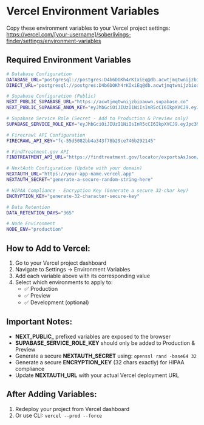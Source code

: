 # Vercel Environment Variables

Copy these environment variables to your Vercel project settings:
https://vercel.com/[your-username]/soberlivings-finder/settings/environment-variables

## Required Environment Variables

```bash
# Database Configuration
DATABASE_URL="postgresql://postgres:D4b6DOKh4rKIxiEq@db.acwtjmqtwnijzbioauwn.supabase.co:5432/postgres"
DIRECT_URL="postgresql://postgres:D4b6DOKh4rKIxiEq@db.acwtjmqtwnijzbioauwn.supabase.co:5432/postgres"

# Supabase Configuration (Public)
NEXT_PUBLIC_SUPABASE_URL="https://acwtjmqtwnijzbioauwn.supabase.co"
NEXT_PUBLIC_SUPABASE_ANON_KEY="eyJhbGciOiJIUzI1NiIsInR5cCI6IkpXVCJ9.eyJpc3MiOiJzdXBhYmFzZSIsInJlZiI6ImFjd3RqbXF0d25panpiaW9hdXduIiwicm9sZSI6ImFub24iLCJpYXQiOjE3NTYzMjk4MjMsImV4cCI6MjA3MTkwNTgyM30.seFIOOiaWhJyPscqs2XAaEAbnxVU6G45NXMe3C9JZAM"

# Supabase Service Role (Secret - Add to Production & Preview only)
SUPABASE_SERVICE_ROLE_KEY="eyJhbGciOiJIUzI1NiIsInR5cCI6IkpXVCJ9.eyJpc3MiOiJzdXBhYmFzZSIsInJlZiI6ImFjd3RqbXF0d25panpiaW9hdXduIiwicm9sZSI6InNlcnZpY2Vfcm9sZSIsImlhdCI6MTc1NjMyOTgyMywiZXhwIjoyMDcxOTA1ODIzfQ.I3E-SABXKiZtD7920NIv22Ad0kW2DzSXjS9IvsR_ymI"

# Firecrawl API Configuration
FIRECRAWL_API_KEY="fc-55d5082bb4a343f78b29ce746b292145"

# FindTreatment.gov API
FINDTREATMENT_API_URL="https://findtreatment.gov/locator/exportsAsJson/v2"

# NextAuth Configuration (Update with your domain)
NEXTAUTH_URL="https://your-app-name.vercel.app"
NEXTAUTH_SECRET="generate-a-secure-random-string-here"

# HIPAA Compliance - Encryption Key (Generate a secure 32-char key)
ENCRYPTION_KEY="generate-32-character-secure-key"

# Data Retention
DATA_RETENTION_DAYS="365"

# Node Environment
NODE_ENV="production"
```

## How to Add to Vercel:

1. Go to your Vercel project dashboard
2. Navigate to Settings → Environment Variables
3. Add each variable above with its corresponding value
4. Select which environments to apply to:
   - ✅ Production
   - ✅ Preview
   - ✅ Development (optional)

## Important Notes:

- **NEXT_PUBLIC_** prefixed variables are exposed to the browser
- **SUPABASE_SERVICE_ROLE_KEY** should only be added to Production & Preview
- Generate a secure **NEXTAUTH_SECRET** using: `openssl rand -base64 32`
- Generate a secure **ENCRYPTION_KEY** (32 chars exactly) for HIPAA compliance
- Update **NEXTAUTH_URL** with your actual Vercel deployment URL

## After Adding Variables:

1. Redeploy your project from Vercel dashboard
2. Or use CLI: `vercel --prod --force`